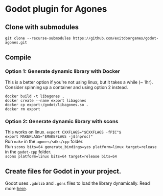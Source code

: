 # Godot plugin for Agones

## Clone with submodules
`git clone --recurse-submodules https://github.com/exitdoorgames/godot-agones.git`

## Compile

### Option 1: Generate dynamic library with Docker
This is a better option if you're not using linux, but it takes a while (~ 1hr). Consider spinning up a container and using option 2 instead.
```
docker build -t libagones .
docker create --name export libagones
docker cp export:/godot/libagones.so .
docker rm export
```

### Option 2: Generate dynamic library with scons
This works on linux.
`export CXXFLAGS="$CXXFLAGS -fPIC"$`<br>
`export MAKEFLAGS="$MAKEFLAGS -j$(nproc)"`<br>
Run `make` in the `agones/sdks/cpp` folder.<br>
Run `scons bits=64 generate_bindings=yes platform=linux target=release` in the `godot-cpp` folder.<br>
`scons platform=linux bits=64 target=release bits=64`


## Create files for Godot in your project.
Godot uses `.gdnlib` and `.gdns` files to load the library dynamically.
Read more [here](https://docs.godotengine.org/en/3.0/tutorials/plugins/gdnative/gdnative-cpp-example.html#using-your-gdnative-module).

